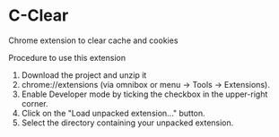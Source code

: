 # C-Clear

Chrome extension to clear cache and cookies

Procedure to use this extension

1) Download the project and unzip it
2) chrome://extensions (via omnibox or menu -> Tools -> Extensions).
3) Enable Developer mode by ticking the checkbox in the upper-right corner.
4) Click on the "Load unpacked extension..." button.
5) Select the directory containing your unpacked extension.
